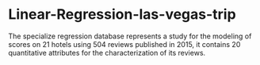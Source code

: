 # Linear-Regression-las-vegas-trip
The specialize regression database represents a study for the modeling of scores on 21 hotels using 504 reviews published in 2015, it contains 20 quantitative attributes for the characterization of its reviews.
